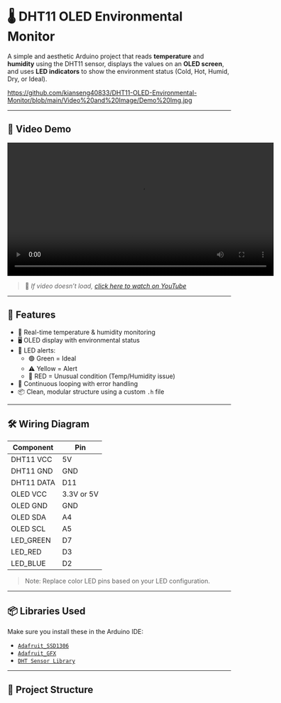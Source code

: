 # 🌡️ DHT11 OLED Environmental Monitor

A simple and aesthetic Arduino project that reads **temperature** and **humidity** using the DHT11 sensor, displays the values on an **OLED screen**, and uses **LED indicators** to show the environment status (Cold, Hot, Humid, Dry, or Ideal).

https://github.com/kianseng40833/DHT11-OLED-Environmental-Monitor/blob/main/Video%20and%20Image/Demo%20Img.jpg

---

## 📸 Video Demo

<video src="videos/demo.mp4" controls width="600">
  Your browser does not support the video tag.
</video>

> 📌 *If video doesn’t load, [click here to watch on YouTube](https://youtu.be/your_video_id)*

---

## 🔧 Features

- 📲 Real-time temperature & humidity monitoring
- 🖥️ OLED display with environmental status
- 🚦 LED alerts:
  - 🟢 Green = Ideal
  - ⚠️ Yellow = Alert 
  - 🔴 RED = Unusual condition (Temp/Humidity issue)
- 🔁 Continuous looping with error handling
- 📦 Clean, modular structure using a custom `.h` file

---

## 🛠️ Wiring Diagram

| Component    | Pin       |
|--------------|-----------|
| DHT11 VCC    | 5V        |
| DHT11 GND    | GND       |
| DHT11 DATA   | D11       |
| OLED VCC     | 3.3V or 5V|
| OLED GND     | GND       |
| OLED SDA     | A4        |
| OLED SCL     | A5        |
| LED_GREEN    | D7        |
| LED_RED      | D3        |
| LED_BLUE     | D2        |

> Note: Replace color LED pins based on your LED configuration.

---

## 📦 Libraries Used

Make sure you install these in the Arduino IDE:

- [`Adafruit_SSD1306`](https://github.com/adafruit/Adafruit_SSD1306)
- [`Adafruit_GFX`](https://github.com/adafruit/Adafruit-GFX-Library)
- [`DHT Sensor Library`](https://github.com/adafruit/DHT-sensor-library)

---

## 📁 Project Structure

